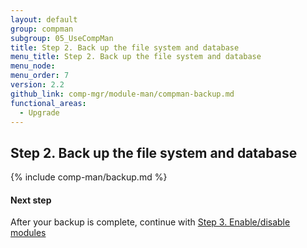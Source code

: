 ```yaml
---
layout: default
group: compman
subgroup: 05_UseCompMan
title: Step 2. Back up the file system and database
menu_title: Step 2. Back up the file system and database
menu_node:
menu_order: 7
version: 2.2
github_link: comp-mgr/module-man/compman-backup.md
functional_areas:
  - Upgrade
---
```


## Step 2. Back up the file system and database

{% include comp-man/backup.md %}

#### Next step
After your backup is complete, continue with [Step 3. Enable/disable modules]({{page.baseurl}}/comp-mgr/module-man/modman-enable-disable.html)

